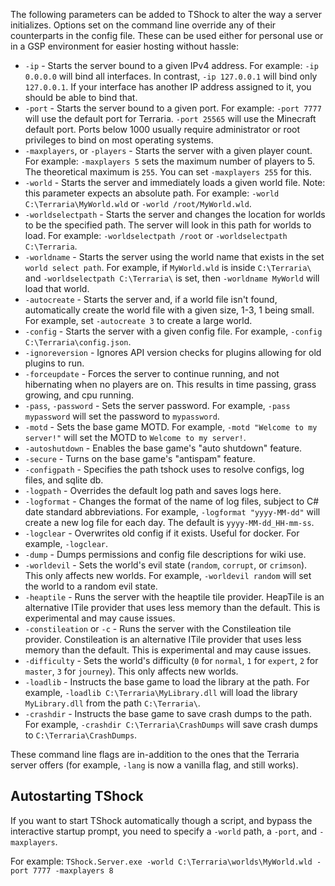 The following parameters can be added to TShock to alter the way a server initializes. Options set on the command line override any of their counterparts in the config file. These can be used either for personal use or in a GSP environment for easier hosting without hassle:

* `-ip` - Starts the server bound to a given IPv4 address. For example: `-ip 0.0.0.0` will bind all interfaces. In contrast, `-ip 127.0.0.1` will bind only `127.0.0.1`. If your interface has another IP address assigned to it, you should be able to bind that.
* `-port` - Starts the server bound to a given port. For example: `-port 7777` will use the default port for Terraria. `-port 25565` will use the Minecraft default port. Ports below 1000 usually require administrator or root privileges to bind on most operating systems.
* `-maxplayers`, or `-players` - Starts the server with a given player count. For example: `-maxplayers 5` sets the maximum number of players to 5. The theoretical maximum is `255`. You can set `-maxplayers 255` for this.
* `-world` - Starts the server and immediately loads a given world file. Note: this parameter expects an absolute path. For example: `-world C:\Terraria\MyWorld.wld` or `-world /root/MyWorld.wld`.
* `-worldselectpath` - Starts the server and changes the location for worlds to be the specified path. The server will look in this path for worlds to load. For example: `-worldselectpath /root` or `-worldselectpath C:\Terraria`.
* `-worldname` - Starts the server using the world name that exists in the set `world select path`. For example, if `MyWorld.wld` is inside `C:\Terraria\` and `-worldselectpath C:\Terraria\` is set, then `-worldname MyWorld` will load that world.
* `-autocreate` - Starts the server and, if a world file isn't found, automatically create the world file with a given size, 1-3, 1 being small. For example, set `-autocreate 3` to create a large world.
* `-config` - Starts the server with a given config file. For example, `-config C:\Terraria\config.json`.
* `-ignoreversion` - Ignores API version checks for plugins allowing for old plugins to run.
* `-forceupdate` - Forces the server to continue running, and not hibernating when no players are on. This results in time passing, grass growing, and cpu running.
* `-pass`, `-password` - Sets the server password. For example, `-pass mypassword` will set the password to `mypassword`.
* `-motd` - Sets the base game MOTD. For example, `-motd "Welcome to my server!"` will set the MOTD to `Welcome to my server!`.
* `-autoshutdown` - Enables the base game's "auto shutdown" feature.
* `-secure` - Turns on the base game's "antispam" feature.
* `-configpath` - Specifies the path tshock uses to resolve configs, log files, and sqlite db.
* `-logpath` - Overrides the default log path and saves logs here.
* `-logformat` - Changes the format of the name of log files, subject to C# date standard abbreviations. For example, `-logformat "yyyy-MM-dd"` will create a new log file for each day. The default is `yyyy-MM-dd_HH-mm-ss`.
* `-logclear` - Overwrites old config if it exists. Useful for docker. For example, `-logclear`.
* `-dump` - Dumps permissions and config file descriptions for wiki use.
* `-worldevil` - Sets the world's evil state (`random`, `corrupt`, or `crimson`). This only affects new worlds. For example, `-worldevil random` will set the world to a random evil state.
* `-heaptile` - Runs the server with the heaptile tile provider. HeapTile is an alternative ITile provider that uses less memory than the default. This is experimental and may cause issues.
* `-constileation` or `-c` - Runs the server with the Constileation tile provider. Constileation is an alternative ITile provider that uses less memory than the default. This is experimental and may cause issues.
* `-difficulty` - Sets the world's difficulty (`0` for `normal`, `1` for `expert`, `2` for `master`, `3` for `journey`). This only affects new worlds.
* `-loadlib` - Instructs the base game to load the library at the path. For example, `-loadlib C:\Terraria\MyLibrary.dll` will load the library `MyLibrary.dll` from the path `C:\Terraria\`.
* `-crashdir` - Instructs the base game to save crash dumps to the path. For example, `-crashdir C:\Terraria\CrashDumps` will save crash dumps to `C:\Terraria\CrashDumps`.

These command line flags are in-addition to the ones that the Terraria server offers (for example, `-lang` is now a vanilla flag, and still works).

## Autostarting TShock

If you want to start TShock automatically though a script, and bypass the interactive startup prompt, you need to specify a `-world` path, a `-port`, and `-maxplayers`.

For example: `TShock.Server.exe -world C:\Terraria\worlds\MyWorld.wld -port 7777 -maxplayers 8`
